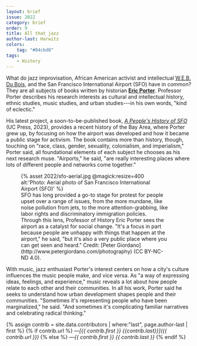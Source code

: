 ```yaml
---
layout: brief
issue: 2022
category: brief
order: 9
title: All that jazz
author-last: Harwitz
colors:
    tag: "#84cbd8"
tags:
    - History
---
```

What do jazz improvisation, African American activist and intellectual [W.E.B. Du Bois](https://naacp.org/find-resources/history-explained/civil-rights-leaders/web-du-bois), and the San Francisco International Airport (SFO) have in common? They are all subjects of books written by historian [**Eric Porter**](https://histcon.ucsc.edu/faculty/index.php?uid=ecporter). Professor Porter describes his research interests as cultural and intellectual history, ethnic studies, music studies, and urban studies---in his own words, "kind of eclectic."

His latest project, a soon-to-be-published book, [*A People's History of SFO*](https://www.ucpress.edu/book/9780520380035/a-peoples-history-of-sfo) (UC Press, 2023), provides a recent history of the Bay Area, where Porter grew up, by focusing on how the airport was developed and how it became a public stage for activism. The book contains more than history, though, touching on "race, class, gender, sexuality, colonialism, and imperialism," Porter said, all foundational elements of each subject he chooses as his next research muse. "Airports," he said, "are really interesting places where lots of different people and networks come together."
<figure style="width:400px">
  {% asset 2022/sfo-aerial.jpg @magick:resize=400 alt:'Photo: Aerial photo of San Francisco International Airport (SFO)' %}<figcaption markdown="span">SFO has long provided a go-to stage for protest for people upset over a range of issues, from the more mundane, like noise pollution from jets, to the more attention-grabbing, like labor rights and discriminatory immigration policies. Through this lens, Professor of History Eric Porter sees the airport as a catalyst for social change. "It's a focus in part because people are unhappy with things that happen at the airport," he said, "but it's also a very public place where you can get seen and heard." Credit: [Peter Giordano](http://www.petergiordano.com/photography) (CC BY-NC-ND 4.0).</figcaption>
</figure>
With music, jazz enthusiast Porter's interest centers on how a city's culture influences the music people make, and vice versa. As "a way of expressing ideas, feelings, and experience," music reveals a lot about how people relate to each other and their communities. In all his work, Porter said he seeks to understand how urban development shapes people and their communities. "Sometimes it's representing people who have been marginalized," he said. "And sometimes it's complicating familiar narratives and celebrating radical thinking."

{% assign contrib = site.data.contributors | where:"last", page.author-last | first %}
{% if contrib.url %}
*&mdash;[{{ contrib.first }} {{contrib.last}}]({{ contrib.url }})*
{% else %}
*&mdash;{{ contrib.first }} {{ contrib.last }}*
{% endif %}

